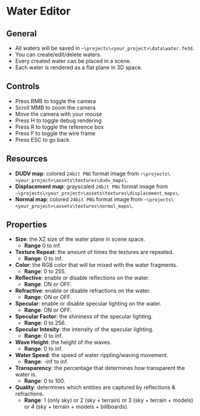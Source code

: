 # Water Editor

## General

- All waters will be saved in `~\projects\<your_project>\data\water.fe3d`.
- You can create/edit/delete waters.
- Every created water can be placed in a scene.
- Each water is rendered as a flat plane in 3D space.

## Controls

- Press RMB to toggle the camera
- Scroll MMB to zoom the camera
- Move the camera with your mouse
- Press H to toggle debug rendering
- Press R to toggle the reference box
- Press F to toggle the wire frame
- Press ESC to go back

## Resources

- **DUDV map**: colored `24bit PNG` format image from `~\projects\<your_project>\assets\textures\dudv_maps\`.
- **Displacement map**: grayscaled `24bit PNG` format image from `~\projects\<your_project>\assets\textures\displacement_maps\`.
- **Normal map**: colored `24bit PNG` format image from `~\projects\<your_project>\assets\textures\normal_maps\`.

## Properties

- **Size**: the XZ size of the water plane in scene space.
  - **Range** 0 to inf.
- **Texture Repeat**: the amount of times the textures are repeated.
  - **Range**: 0 to inf.
- **Color**: the RGB color that will be mixed with the water fragments.
  - **Range**: 0 to 255.
- **Reflective**: enable or disable reflections on the water.
  - **Range**: ON or OFF.
- **Refractive**: enable or disable refractions on the water.
  - **Range**: ON or OFF.
- **Specular**: enable or disable specular lighting on the water.
  - **Range**: ON or OFF.
- **Specular Factor**: the shininess of the specular lighting.
  - **Range**: 0 to 256.
- **Specular Intesity**: the intensity of the specular lighting.
  - **Range**: 0 to inf.
- **Wave Height**: the height of the waves.
  - **Range**: 0 to inf.
- **Water Speed**: the speed of water rippling/waving movement.
  - **Range**: -inf to inf.
- **Transparency**: the percentage that determines how transparent the water is.
  - **Range**: 0 to 100.
- **Quality**: determines which entities are captured by reflections & refractions.
  - **Range**: 1 (only sky) or 2 (sky + terrain) or 3 (sky + terrain + models) or 4 (sky + terrain + models + billboards).
